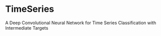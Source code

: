 # TimeSeries
A Deep Convolutional Neural Network for Time Series Classification with Intermediate Targets
